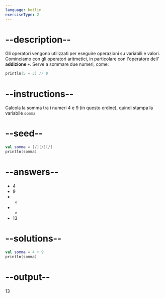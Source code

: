 ```yaml
---
language: kotlin
exerciseType: 2
---
```


# --description--

Gli operatori vengono utilizzati per eseguire operazioni su variabili e valori.
Cominciamo con gli operatori aritmetici, in particolare con l'operatore dell' **addizione** `+`.
Serve a sommare due numeri, come:
```kotlin
println(5 + 3) // 8
```

# --instructions--

Calcola la somma tra i numeri 4 e 9 (in questo ordine), quindi stampa la variabile `somma`

# --seed--

```kotlin
val somma = [/][/][/]
println(somma)
```

# --answers--

- 4
- 9
-  + 
-  * 
- 13

# --solutions--

```kotlin
val somma = 4 + 9
println(somma)
```

# --output--

13
